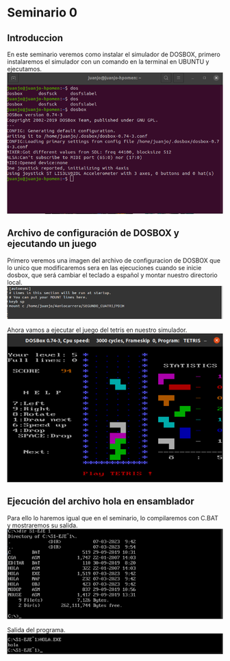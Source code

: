 # Seminario 0
## Introduccion
En este seminario veremos como instalar el simulador de DOSBOX, primero instalaremos el simulador con un comando en la terminal en UBUNTU y ejecutamos.
![this is a image](/S0/img/1.png)

## Archivo de configuración de DOSBOX y ejecutando un juego
Primero veremos una imagen del archivo de configuracion de DOSBOX que lo unico que modificaremos sera en las ejecuciones cuando se inicie dosbox, que será cambiar el teclado a español y 
montar nuestro directorio local.
![this is a image](/S0/img/2.png)

Ahora vamos a ejecutar el juego del tetris en nuestro simulador.
![this is a image](/S0/img/3.png)

## Ejecución del archivo hola en ensamblador
Para ello lo haremos igual que en el seminario, lo compilaremos con C.BAT y mostraremos su salida.
![this is a image](/S0/img/4.png)

Salida del programa.
![this is a image](/S0/img/5.png)